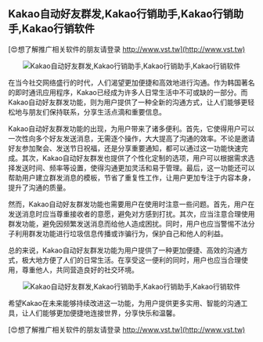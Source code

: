 ## **Kakao自动好友群发,Kakao行销助手,Kakao行销助手,Kakao行销软件**

[😍想了解推广相关软件的朋友请登录 http://www.vst.tw](http://www.vst.tw)

 <center><img src="https://vst.tw/MP4/tuiguang/png/2.png" alt="Kakao自动好友群发,Kakao行销助手,Kakao行销助手,Kakao行销软件"></center>

在当今社交网络盛行的时代，人们渴望更加便捷和高效地进行沟通。作为韩国著名的即时通讯应用程序，Kakao已经成为许多人日常生活中不可或缺的一部分。而Kakao自动好友群发功能，则为用户提供了一种全新的沟通方式，让人们能够更轻松地与朋友们保持联系，分享生活点滴和重要信息。

Kakao自动好友群发功能的出现，为用户带来了诸多便利。首先，它使得用户可以一次性向多个好友发送消息，无需逐个操作，大大提高了沟通的效率。不论是邀请好友参加聚会、发送节日祝福，还是分享重要通知，都可以通过这一功能快速完成。其次，Kakao自动好友群发也提供了个性化定制的选项，用户可以根据需求选择发送时间、频率等设置，使得沟通更加灵活和易于管理。最后，这一功能还可以帮助用户建立群发消息的模板，节省了重复性工作，让用户更加专注于内容本身，提升了沟通的质量。

然而，Kakao自动好友群发功能也需要用户在使用时注意一些问题。首先，用户在发送消息时应当尊重接收者的意愿，避免对方感到打扰。其次，应当注意合理使用群发功能，避免因频繁发送消息而给他人造成困扰。同时，用户也应当警惕不法分子利用群发功能进行垃圾信息传播或诈骗行为，保护自己和他人的利益。

总的来说，Kakao自动好友群发功能为用户提供了一种更加便捷、高效的沟通方式，极大地方便了人们的日常生活。在享受这一便利的同时，用户也应当合理使用，尊重他人，共同营造良好的社交环境。

 <center><img src="https://vst.tw/MP4/tuiguang/png/0.png" alt="Kakao自动好友群发,Kakao行销助手,Kakao行销助手,Kakao行销软件"></center>

希望Kakao在未来能够持续改进这一功能，为用户提供更多实用、智能的沟通工具，让人们能够更加便捷地连接世界，分享快乐和温馨。

[😍想了解推广相关软件的朋友请登录 http://www.vst.tw](http://www.vst.tw)



